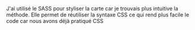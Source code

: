 J'ai utilisé le SASS pour styliser la carte car je trouvais plus intuitive la méthode.
Elle permet de réutiliser la syntaxe CSS ce qui rend plus facile le code car nous avons déjà pratiqué CSS
